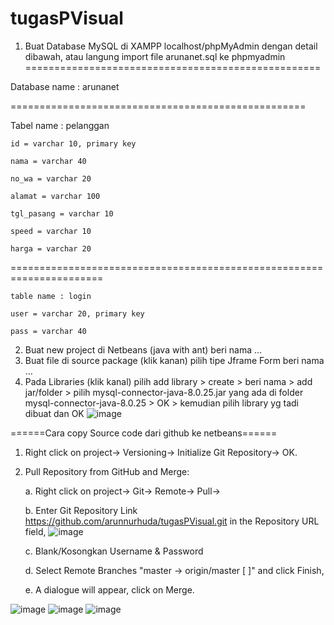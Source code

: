 # tugasPVisual


1. Buat Database MySQL di XAMPP localhost/phpMyAdmin dengan detail dibawah, atau langung import file arunanet.sql ke phpmyadmin
===================================================

Database name : arunanet

===================================================

Tabel name : pelanggan

    id = varchar 10, primary key

    nama = varchar 40

    no_wa = varchar 20

    alamat = varchar 100

    tgl_pasang = varchar 10

    speed = varchar 10

    harga = varchar 20

======================================================================

    table name : login

    user = varchar 20, primary key

    pass = varchar 40

2. Buat new project di Netbeans (java with ant) beri nama …
3. Buat file di source package (klik kanan) pilih  tipe Jframe Form beri nama …
4. Pada Libraries (klik kanal) pilih add library > create > beri nama > add jar/folder > pilih mysql-connector-java-8.0.25.jar yang ada di folder mysql-connector-java-8.0.25 > OK > kemudian pilih library yg tadi dibuat dan OK
![image](https://user-images.githubusercontent.com/39723202/127572915-eea04994-b963-4ff9-a205-b40ea3417e8c.png)





======Cara copy Source code dari github ke netbeans======
1. Right click on project-> Versioning-> Initialize Git Repository-> OK.

2. Pull Repository from GitHub and Merge:


    a. Right click on project-> Git-> Remote-> Pull->
    
    b. Enter Git Repository Link https://github.com/arunnurhuda/tugasPVisual.git in the Repository URL field, 
    ![image](https://user-images.githubusercontent.com/39723202/127639529-83ec6707-fcf3-4fae-b32d-4e2bb57cf85d.png)

    
    c. Blank/Kosongkan Username & Password
    
    d. Select Remote Branches "master -> origin/master [ ]" and click Finish,
    
    e. A dialogue will appear, click on Merge.


![image](https://user-images.githubusercontent.com/39723202/127571587-c4470b83-0486-4354-b368-d13c366fb957.png)
![image](https://user-images.githubusercontent.com/39723202/127571688-3055825e-6765-4db3-a4e3-fe626a6ba24d.png)
![image](https://user-images.githubusercontent.com/39723202/127571774-0cce46aa-1711-4e68-9745-04e609fee7eb.png)

